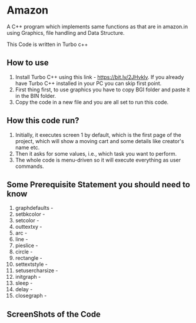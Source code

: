# Amazon
A C++ program which implements  same functions as that are in amazon.in using Graphics, file handling and Data Structure.

This Code is written in Turbo c++

## How to use

1. Install Turbo C++ using this link - https://bit.ly/2JHvklv. If you already have Turbo C++ installed in your PC you can skip first point.
2. First thing first, to use graphics you have to copy BGI folder and paste it in the BIN folder.
3. Copy the code in a new file and you are all set to run this code.

## How this code run?

1. Initially, it executes screen 1 by default, which is the first page of the project, which will show a moving cart and some details like creator's name etc.
2. Then it asks for some values, i.e., which task you want to perform.
3. The whole code is menu-driven so it will execute everything as user commands.

## Some Prerequisite Statement you should need to know

1. graphdefaults      -
2. setbkcolor         -
3. setcolor           -
4. outtextxy          -
5. arc                -
6. line               -
7. pieslice           -
8. circle             -
9. rectangle          -
10. settextstyle      -
11. setusercharsize   -
12. initgraph         -
13. sleep             -
14. delay             -
15. closegraph        -

## ScreenShots of the Code

